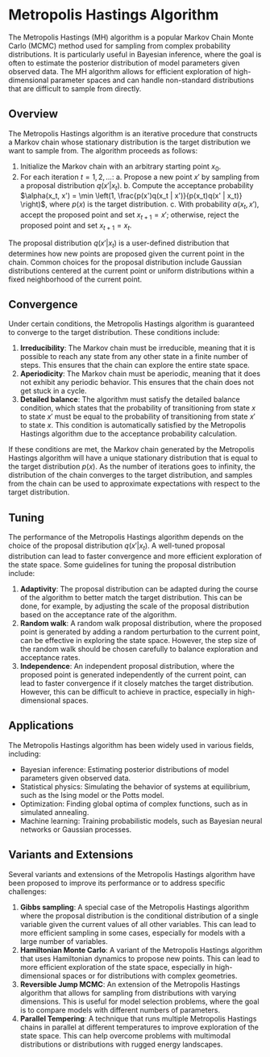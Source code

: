 # Metropolis Hastings Algorithm

The Metropolis Hastings (MH) algorithm is a popular Markov Chain Monte Carlo (MCMC) method used for sampling from complex probability distributions. It is particularly useful in Bayesian inference, where the goal is often to estimate the posterior distribution of model parameters given observed data. The MH algorithm allows for efficient exploration of high-dimensional parameter spaces and can handle non-standard distributions that are difficult to sample from directly.

## Overview

The Metropolis Hastings algorithm is an iterative procedure that constructs a Markov chain whose stationary distribution is the target distribution we want to sample from. The algorithm proceeds as follows:

1. Initialize the Markov chain with an arbitrary starting point $x_0$.
2. For each iteration $t = 1, 2, \dots$:
    a. Propose a new point $x'$ by sampling from a proposal distribution $q(x' | x_t)$.
    b. Compute the acceptance probability $\alpha(x_t, x') = \min \left(1, \frac{p(x')q(x_t | x')}{p(x_t)q(x' | x_t)} \right)$, where $p(x)$ is the target distribution.
    c. With probability $\alpha(x_t, x')$, accept the proposed point and set $x_{t+1} = x'$; otherwise, reject the proposed point and set $x_{t+1} = x_t$.

The proposal distribution $q(x' | x_t)$ is a user-defined distribution that determines how new points are proposed given the current point in the chain. Common choices for the proposal distribution include Gaussian distributions centered at the current point or uniform distributions within a fixed neighborhood of the current point.

## Convergence

Under certain conditions, the Metropolis Hastings algorithm is guaranteed to converge to the target distribution. These conditions include:

1. **Irreducibility**: The Markov chain must be irreducible, meaning that it is possible to reach any state from any other state in a finite number of steps. This ensures that the chain can explore the entire state space.
2. **Aperiodicity**: The Markov chain must be aperiodic, meaning that it does not exhibit any periodic behavior. This ensures that the chain does not get stuck in a cycle.
3. **Detailed balance**: The algorithm must satisfy the detailed balance condition, which states that the probability of transitioning from state $x$ to state $x'$ must be equal to the probability of transitioning from state $x'$ to state $x$. This condition is automatically satisfied by the Metropolis Hastings algorithm due to the acceptance probability calculation.

If these conditions are met, the Markov chain generated by the Metropolis Hastings algorithm will have a unique stationary distribution that is equal to the target distribution $p(x)$. As the number of iterations goes to infinity, the distribution of the chain converges to the target distribution, and samples from the chain can be used to approximate expectations with respect to the target distribution.

## Tuning

The performance of the Metropolis Hastings algorithm depends on the choice of the proposal distribution $q(x' | x_t)$. A well-tuned proposal distribution can lead to faster convergence and more efficient exploration of the state space. Some guidelines for tuning the proposal distribution include:

1. **Adaptivity**: The proposal distribution can be adapted during the course of the algorithm to better match the target distribution. This can be done, for example, by adjusting the scale of the proposal distribution based on the acceptance rate of the algorithm.
2. **Random walk**: A random walk proposal distribution, where the proposed point is generated by adding a random perturbation to the current point, can be effective in exploring the state space. However, the step size of the random walk should be chosen carefully to balance exploration and acceptance rates.
3. **Independence**: An independent proposal distribution, where the proposed point is generated independently of the current point, can lead to faster convergence if it closely matches the target distribution. However, this can be difficult to achieve in practice, especially in high-dimensional spaces.

## Applications

The Metropolis Hastings algorithm has been widely used in various fields, including:

- Bayesian inference: Estimating posterior distributions of model parameters given observed data.
- Statistical physics: Simulating the behavior of systems at equilibrium, such as the Ising model or the Potts model.
- Optimization: Finding global optima of complex functions, such as in simulated annealing.
- Machine learning: Training probabilistic models, such as Bayesian neural networks or Gaussian processes.

## Variants and Extensions

Several variants and extensions of the Metropolis Hastings algorithm have been proposed to improve its performance or to address specific challenges:

1. **Gibbs sampling**: A special case of the Metropolis Hastings algorithm where the proposal distribution is the conditional distribution of a single variable given the current values of all other variables. This can lead to more efficient sampling in some cases, especially for models with a large number of variables.
2. **Hamiltonian Monte Carlo**: A variant of the Metropolis Hastings algorithm that uses Hamiltonian dynamics to propose new points. This can lead to more efficient exploration of the state space, especially in high-dimensional spaces or for distributions with complex geometries.
3. **Reversible Jump MCMC**: An extension of the Metropolis Hastings algorithm that allows for sampling from distributions with varying dimensions. This is useful for model selection problems, where the goal is to compare models with different numbers of parameters.
4. **Parallel Tempering**: A technique that runs multiple Metropolis Hastings chains in parallel at different temperatures to improve exploration of the state space. This can help overcome problems with multimodal distributions or distributions with rugged energy landscapes.

